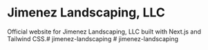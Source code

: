 # Jimenez Landscaping, LLC

Official website for Jimenez Landscaping, LLC built with Next.js and Tailwind CSS.#   j i m e n e z - l a n d s c a p i n g  
 #   j i m e n e z - l a n d s c a p i n g  
 